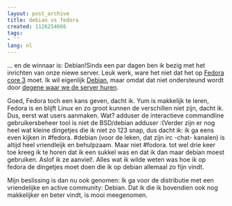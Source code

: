 ```yaml
---
layout: post_archive
title: debian vs fedora
created: 1126254666
tags:
- ''
lang: nl
---
```

... en de winnaar is: Debian!Sinds een par dagen ben ik bezig met het inrichten van onze niewe server. Leuk werk, ware het niet dat het op [Fedora core 3](http://fedora.redhat.com/) moet. Ik wil eigenlijk [Debian](http://www.debian.org/), maar omdat dat niet ondersteund wordt door [degene waar we de server huren](http://www.amenworld.nl/static/index_652.html).

Goed, Fedora toch een kans geven, dacht ik. Yum is makkelijk te leren, Fedora is en blijft Linux en zo groot kunnen de verschillen niet zijn, dacht ik. Dus, eerst wat users aanmaken. Wat? adduser de interactieve commandline gebruikersbeheer tool is niet de BSD/debian adduser :(Verder zijn er nog heel wat kleine dingetjes die ik niet zo 123 snap, dus dacht ik: ik ga eens even kijken in #fedora. #debian (voor de leken, dat zijn irc -chat- kanalen) is altijd heel vriendleijk en behulpzaam. Maar niet #fodora. tot wel drie keer toe kreeg ik te horen dat ik een sukkel was en dat ik dan maar debian moest gebruiken. Aslof ik ze aanviel!. Alles wat ik wilde weten was hoe ik op fedora de dingetjes moet doen die ik op debian allemaal zo fijn vindt.

Mijn beslissing is dan nu ook genomen: Ik ga voor de distributie met een vriendelijke en active community: Debian. Dat ik die ik bovendien ook nog makkelijker en beter vindt, is mooi meegenomen.
